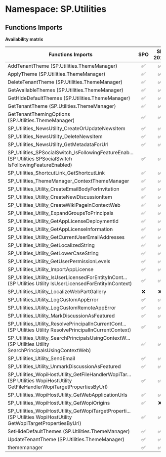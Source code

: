 # Namespace: SP.Utilities

## Functions Imports

**Availability matrix**

Functions Imports | SPO | SP 2019 | SP 2016 | SP 2013
----------|:---:|:-------:|:-------:|:-------
AddTenantTheme (SP.Utilities.ThemeManager) | ✅ | ✅ | ❌ | ❌
ApplyTheme (SP.Utilities.ThemeManager) | ✅ | ✅ | ❌ | ❌
DeleteTenantTheme (SP.Utilities.ThemeManager) | ✅ | ✅ | ❌ | ❌
GetAvailableThemes (SP.Utilities.ThemeManager) | ✅ | ✅ | ❌ | ❌
GetHideDefaultThemes (SP.Utilities.ThemeManager) | ✅ | ✅ | ❌ | ❌
GetTenantTheme (SP.Utilities.ThemeManager) | ✅ | ✅ | ❌ | ❌
GetTenantThemingOptions (SP.Utilities.ThemeManager) | ✅ | ✅ | ❌ | ❌
SP_Utilities_NewsUtility_CreateOrUpdateNewsItem | ✅ | ✅ | ❌ | ❌
SP_Utilities_NewsUtility_DeleteNewsItem | ✅ | ✅ | ❌ | ❌
SP_Utilities_NewsUtility_GetMetadataForUrl | ✅ | ✅ | ❌ | ❌
<span title="SP_Utilities_SPSocialSwitch_IsFollowingFeatureEnabled">SP_Utilities_SPSocialSwitch_IsFollowingFeatureEnab...</span> (SP Utilities SPSocialSwitch IsFollowingFeatureEnabled) | ✅ | ✅ | ❌ | ❌
SP_Utilities_ShortcutLink_GetShortcutLink | ✅ | ✅ | ❌ | ❌
SP_Utilities_ThemeManager_ContextThemeManager | ✅ | ✅ | ❌ | ❌
SP_Utilities_Utility_CreateEmailBodyForInvitation | ✅ | ✅ | ✅ | ✅
SP_Utilities_Utility_CreateNewDiscussionItem | ✅ | ✅ | ✅ | ✅
SP_Utilities_Utility_CreateWikiPageInContextWeb | ✅ | ✅ | ✅ | ✅
SP_Utilities_Utility_ExpandGroupsToPrincipals | ✅ | ✅ | ✅ | ✅
SP_Utilities_Utility_GetAppLicenseDeploymentId | ✅ | ✅ | ✅ | ✅
SP_Utilities_Utility_GetAppLicenseInformation | ✅ | ✅ | ✅ | ✅
SP_Utilities_Utility_GetCurrentUserEmailAddresses | ✅ | ✅ | ✅ | ✅
SP_Utilities_Utility_GetLocalizedString | ✅ | ✅ | ✅ | ✅
SP_Utilities_Utility_GetLowerCaseString | ✅ | ✅ | ✅ | ✅
SP_Utilities_Utility_GetUserPermissionLevels | ✅ | ✅ | ✅ | ❌
SP_Utilities_Utility_ImportAppLicense | ✅ | ✅ | ✅ | ✅
<span title="SP_Utilities_Utility_IsUserLicensedForEntityInContext">SP_Utilities_Utility_IsUserLicensedForEntityInCont...</span> (SP Utilities Utility IsUserLicensedForEntityInContext) | ✅ | ✅ | ✅ | ✅
SP_Utilities_Utility_LocalizeWebPartGallery | ❌ | ❌ | ❌ | ✅
SP_Utilities_Utility_LogCustomAppError | ✅ | ✅ | ✅ | ✅
SP_Utilities_Utility_LogCustomRemoteAppError | ✅ | ✅ | ✅ | ✅
SP_Utilities_Utility_MarkDiscussionAsFeatured | ✅ | ✅ | ✅ | ✅
<span title="SP_Utilities_Utility_ResolvePrincipalInCurrentContext">SP_Utilities_Utility_ResolvePrincipalInCurrentCont...</span> (SP Utilities Utility ResolvePrincipalInCurrentContext) | ✅ | ✅ | ✅ | ✅
<span title="SP_Utilities_Utility_SearchPrincipalsUsingContextWeb">SP_Utilities_Utility_SearchPrincipalsUsingContextW...</span> (SP Utilities Utility SearchPrincipalsUsingContextWeb) | ✅ | ✅ | ✅ | ✅
SP_Utilities_Utility_SendEmail | ✅ | ✅ | ✅ | ✅
SP_Utilities_Utility_UnmarkDiscussionAsFeatured | ✅ | ✅ | ✅ | ✅
<span title="SP_Utilities_WopiHostUtility_GetFileHandlerWopiTargetPropertiesByUrl">SP_Utilities_WopiHostUtility_GetFileHandlerWopiTar...</span> (SP Utilities WopiHostUtility GetFileHandlerWopiTargetPropertiesByUrl) | ✅ | ✅ | ❌ | ❌
SP_Utilities_WopiHostUtility_GetWebApplicationUrls | ✅ | ✅ | ❌ | ❌
SP_Utilities_WopiHostUtility_GetWopiOrigins | ✅ | ❌ | ❌ | ❌
<span title="SP_Utilities_WopiHostUtility_GetWopiTargetPropertiesByUrl">SP_Utilities_WopiHostUtility_GetWopiTargetProperti...</span> (SP Utilities WopiHostUtility GetWopiTargetPropertiesByUrl) | ✅ | ✅ | ✅ | ❌
SetHideDefaultThemes (SP.Utilities.ThemeManager) | ✅ | ✅ | ❌ | ❌
UpdateTenantTheme (SP.Utilities.ThemeManager) | ✅ | ✅ | ❌ | ❌
thememanager | ✅ | ✅ | ❌ | ❌
